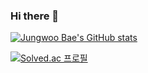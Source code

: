 ### Hi there 👋

<!--
**wjddn2165/wjddn2165** is a ✨ _special_ ✨ repository because its `README.md` (this file) appears on your GitHub profile.

Here are some ideas to get you started:

- 🔭 I’m currently working on ...
- 🌱 I’m currently learning ...
- 👯 I’m looking to collaborate on ...
- 🤔 I’m looking for help with ...
- 💬 Ask me about ...
- 📫 How to reach me: ...
- 😄 Pronouns: ...
- ⚡ Fun fact: ...
-->




[![Jungwoo Bae's GitHub stats](https://github-readme-stats.vercel.app/api?username=wjddn2165)](https://github.com/wjddn2165/github-readme-stats)

[![Solved.ac
프로필](http://mazassumnida.wtf/api/v2/generate_badge?boj=wjddn2165)](https://solved.ac/{handle})
